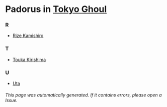# Padorus in [Tokyo Ghoul](https://myanimelist.net/manga/33327/Tokyo_Ghoul)

### R
* [Rize Kamishiro](https://github.com/shadow578/Project-Padoru/blob/master/table-of-contents/characters/RizeKamishiro.md)

### T
* [Touka Kirishima](https://github.com/shadow578/Project-Padoru/blob/master/table-of-contents/characters/ToukaKirishima.md)

### U
* [Uta](https://github.com/shadow578/Project-Padoru/blob/master/table-of-contents/characters/Uta.md)

###### This page was automatically generated. If it contains errors, please open a Issue.
